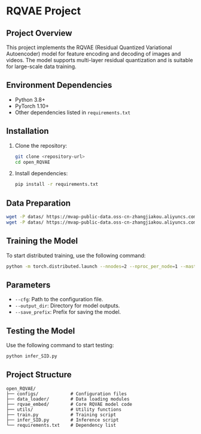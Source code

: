 # RQVAE Project

## Project Overview
This project implements the RQVAE (Residual Quantized Variational Autoencoder) model for feature encoding and decoding of images and videos. The model supports multi-layer residual quantization and is suitable for large-scale data training.

## Environment Dependencies
- Python 3.8+
- PyTorch 1.10+
- Other dependencies listed in `requirements.txt`

## Installation
1. Clone the repository:
   ```bash
   git clone <repository-url>
   cd open_RQVAE
   ```
2. Install dependencies:
   ```bash
   pip install -r requirements.txt
   ```

## Data Preparation
   ```bash
   wget -P datas/ https://mvap-public-data.oss-cn-zhangjiakou.aliyuncs.com/yingwu_data/ICLR_2026_data/reconstruct_data_mask.npz
   wget -P datas/ https://mvap-public-data.oss-cn-zhangjiakou.aliyuncs.com/yingwu_data/ICLR_2026_data/contrastive_data_mask.npz
   ```

## Training the Model
To start distributed training, use the following command:
```bash
python -m torch.distributed.launch --nnodes=2 --nproc_per_node=1 --master_port=27646 train.py --output_dir=/path/to/output --save_prefix=MODEL_NAME --cfg=configs/rqvae_i2v.yml
```

## Parameters
- `--cfg`: Path to the configuration file.
- `--output_dir`: Directory for model outputs.
- `--save_prefix`: Prefix for saving the model.

## Testing the Model

Use the following command to start testing:

```bash
python infer_SID.py
```

## Project Structure
```
open_RQVAE/
├── configs/            # Configuration files
├── data_loader/        # Data loading modules
├── rqvae_embed/        # Core RQVAE model code
├── utils/              # Utility functions
├── train.py            # Training script
├── infer_SID.py        # Inference script
└── requirements.txt    # Dependency list
```